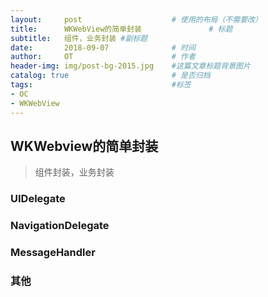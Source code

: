 ```yaml
---
layout:     post                    # 使用的布局（不需要改）
title:      WKWebView的简单封装               # 标题 
subtitle:   组件，业务封装 #副标题
date:       2018-09-07              # 时间
author:     OT                      # 作者
header-img: img/post-bg-2015.jpg    #这篇文章标题背景图片
catalog: true                       # 是否归档
tags:                               #标签
- OC
- WKWebView
---
```


## WKWebview的简单封装 
>组件封装，业务封装
### UIDelegate
### NavigationDelegate
### MessageHandler
### 其他


